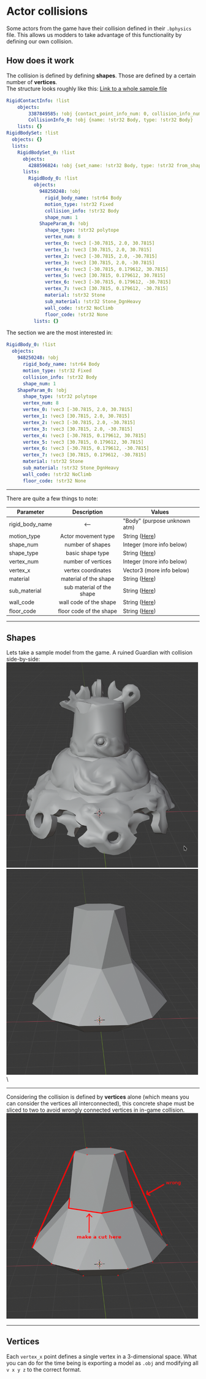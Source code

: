 # Actor collisions
Some actors from the game have their collision defined in their `.bphysics` file. This allows us modders to take advantage of this functionality by defining our own collision.
## How does it work
The collision is defined by defining **shapes**. Those are defined by a certain number of **vertices**.\
The structure looks roughly like this: [Link to a whole sample file](samples/FldObj_RuinGuardian_A_01_Dynamic.physics.yml)
```yml
RigidContactInfo: !list
    objects:
        3387849585: !obj {contact_point_info_num: 0, collision_info_num: 1}
        CollisionInfo_0: !obj {name: !str32 Body, type: !str32 Body}
    lists: {}
RigidBodySet: !list
  objects: {}
  lists:
    RigidBodySet_0: !list
      objects:
        4288596824: !obj {set_name: !str32 Body, type: !str32 from_shape_type, num: 1}
      lists:
        RigidBody_0: !list
          objects:
            948250248: !obj
              rigid_body_name: !str64 Body
              motion_type: !str32 Fixed
              collision_info: !str32 Body
              shape_num: 1
            ShapeParam_0: !obj
              shape_type: !str32 polytope
              vertex_num: 8
              vertex_0: !vec3 [-30.7815, 2.0, 30.7815]
              vertex_1: !vec3 [30.7815, 2.0, 30.7815]
              vertex_2: !vec3 [-30.7815, 2.0, -30.7815]
              vertex_3: !vec3 [30.7815, 2.0, -30.7815]
              vertex_4: !vec3 [-30.7815, 0.179612, 30.7815]
              vertex_5: !vec3 [30.7815, 0.179612, 30.7815]
              vertex_6: !vec3 [-30.7815, 0.179612, -30.7815]
              vertex_7: !vec3 [30.7815, 0.179612, -30.7815]
              material: !str32 Stone
              sub_material: !str32 Stone_DgnHeavy
              wall_code: !str32 NoClimb
              floor_code: !str32 None
          lists: {}
```
The section we are the most interested in:
```yml
RigidBody_0: !list
  objects:
    948250248: !obj
      rigid_body_name: !str64 Body
      motion_type: !str32 Fixed
      collision_info: !str32 Body
      shape_num: 1
    ShapeParam_0: !obj
      shape_type: !str32 polytope
      vertex_num: 8
      vertex_0: !vec3 [-30.7815, 2.0, 30.7815]
      vertex_1: !vec3 [30.7815, 2.0, 30.7815]
      vertex_2: !vec3 [-30.7815, 2.0, -30.7815]
      vertex_3: !vec3 [30.7815, 2.0, -30.7815]
      vertex_4: !vec3 [-30.7815, 0.179612, 30.7815]
      vertex_5: !vec3 [30.7815, 0.179612, 30.7815]
      vertex_6: !vec3 [-30.7815, 0.179612, -30.7815]
      vertex_7: !vec3 [30.7815, 0.179612, -30.7815]
      material: !str32 Stone
      sub_material: !str32 Stone_DgnHeavy
      wall_code: !str32 NoClimb
      floor_code: !str32 None
```
---
There are quite a few things to note:

| Parameter       |        Description        | Values                             |
| --------------- | :-----------------------: | ---------------------------------- |
| rigid_body_name |            <--            | "Body" (purpose unknown atm)       |
| motion_type     |    Actor movement type    | String ([Here](motion_types.yml))  |
| shape_num       |     number of shapes      | Integer (more info below)          |
| shape_type      |     basic shape type      | String ([Here](shape_types.yml))   |
| vertex_num      |    number of vertices     | Integer (more info below)          |
| vertex_x        |    vertex coordinates     | Vector3 (more info below)          |
| material        |   material of the shape   | String ([Here](materials.yml))     |
| sub_material    | sub material of the shape | String ([Here](sub_materials.yml)) |
| wall_code       |  wall code of the shape   | String ([Here](wall_codes.yml))    |
| floor_code      |  floor code of the shape  | String ([Here](floor_codes.yml))   |
___
## Shapes
Lets take a sample model from the game. A ruined Guardian with collision side-by-side:\
<img src=res/only-model.png width="500"><img src=res/only-collision.png width="500">\
___
Considering the collision is defined by **vertices** alone (which means you can consider the vertices all interconnected), this concrete shape must be sliced to two to avoid wrongly connected vertices in in-game collision.\
<img src=res/collision-error.png width="500">
___
## Vertices
Each `vertex_x` point defines a single vertex in a 3-dimensional space. What you can do for the time being is exporting a model as `.obj` and modifying all `v x y z` to the correct format.

